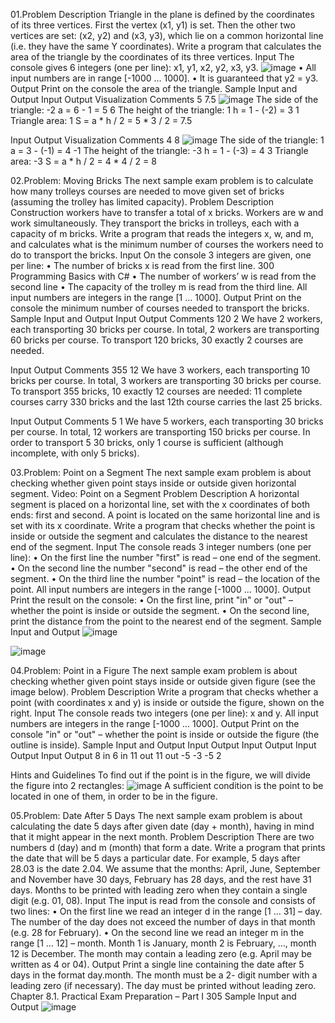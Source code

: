01.Problem Description
Triangle in the plane is defined by the coordinates of its three vertices. First the vertex (x1, y1) is set. 
Then the other two vertices are set: (x2, y2) and (x3, y3), which lie on a common horizontal line (i.e. 
they have the same Y coordinates). Write a program that calculates the area of the triangle by the 
coordinates of its three vertices.
Input
The console gives 6 integers (one per line): x1, y1, x2, y2, x3, y3. ![image](https://github.com/Sasho80/8.1.ExamPreparation-PartI/assets/7139995/ee54bd81-dc4b-4395-a775-cb57cdd7ab90)
• All input numbers are in range [-1000 … 1000].
• It is guaranteed that y2 = y3.
Output
Print on the console the area of the triangle.
Sample Input and Output
Input Output Visualization                                                                                                      Comments 
5     7.5    ![image](https://github.com/Sasho80/8.1.ExamPreparation-PartI/assets/7139995/d5bea326-3c99-4753-bbd6-bf451d0a9bb1) The side of the triangle:
-2                                                                                                                                a = 6 - 1 = 5
6                                                                                                                               The height of the triangle:
1                                                                                                                                h = 1 - (-2) = 3
1                                                                                                                                Triangle area:
1                                                                                                                                S = a * h / 2 = 5 * 3 / 2 = 7.5
                                                                                                                                
Input Output Visualization                                                                                                       Comments 
4     8      ![image](https://github.com/Sasho80/8.1.ExamPreparation-PartI/assets/7139995/96e48ab9-e974-4c3c-b06e-c03600724e8c)  The side of the triangle:
1                                                                                                                                a = 3 - (-1) = 4
-1                                                                                                                               The height of the triangle:
-3                                                                                                                               h = 1 - (-3) = 4
3                                                                                                                                Triangle area:
-3                                                                                                                               S = a * h / 2 = 4 * 4 / 2 = 8

02.Problem: Moving Bricks
The next sample exam problem is to calculate how many trolleys courses are needed to move given 
set of bricks (assuming the trolley has limited capacity).
Problem Description
Construction workers have to transfer a total of x bricks. Workers are w and work simultaneously. 
They transport the bricks in trolleys, each with a capacity of m bricks. Write a program that reads the 
integers x, w, and m, and calculates what is the minimum number of courses the workers need to do 
to transport the bricks.
Input
On the console 3 integers are given, one per line:
• The number of bricks x is read from the first line.
300 Programming Basics with C#
• The number of workers’ w is read from the second line
• The capacity of the trolley m is read from the third line.
All input numbers are integers in the range [1 … 1000].
Output
Print on the console the minimum number of courses needed to transport the bricks.
Sample Input and Output
Input Output Comments 
120   2      We have 2 workers, each transporting 30 bricks per course. In total,
2            workers are transporting 60 bricks per course. To transport 120 bricks,
30           exactly 2 courses are needed.

Input Output Comments 
355   12     We have 3 workers, each transporting 10 bricks per course. In total, 
3            workers are transporting 30 bricks per course. To transport 355 bricks, 
10           exactly 12 courses are needed: 11 complete courses carry 330 bricks and 
             the last 12th course carries the last 25 bricks.

Input Output Comments 
5     1      We have 5 workers, each transporting 30 bricks per course. In total,
12           workers are transporting 150 bricks per course. In order to transport 5
30           bricks, only 1 course is sufficient (although incomplete, with only 5 bricks).

03.Problem: Point on a Segment
The next sample exam problem is about checking whether given point stays inside or outside given 
horizontal segment.
Video: Point on a Segment
Problem Description
A horizontal segment is placed on a horizontal line, set with the x coordinates of both ends: first and
second. A point is located on the same horizontal line and is set with its x coordinate. Write a program 
that checks whether the point is inside or outside the segment and calculates the distance to the 
nearest end of the segment.
Input
The console reads 3 integer numbers (one per line):
• On the first line the number "first" is read – one end of the segment.
• On the second line the number "second" is read – the other end of the segment.
• On the third line the number "point" is read – the location of the point.
All input numbers are integers in the range [-1000 … 1000].
Output
Print the result on the console:
• On the first line, print "in" or "out" – whether the point is inside or outside the segment.
• On the second line, print the distance from the point to the nearest end of the segment.
Sample Input and Output
![image](https://github.com/Sasho80/8.1.ExamPreparation-PartI/assets/7139995/2249a41a-80b7-4c28-ae95-fcdfcf367907)

![image](https://github.com/Sasho80/8.1.ExamPreparation-PartI/assets/7139995/b1d9ec76-b321-4ef2-ad69-82f3ac70f2fb)

04.Problem: Point in a Figure
The next sample exam problem is about checking whether given point stays inside or outside given 
figure (see the image below).
Problem Description
Write a program that checks whether a point (with coordinates
x and y) is inside or outside the figure, shown on the right.
Input
The console reads two integers (one per line): x and y.
All input numbers are integers in the range [-1000 … 1000].
Output
Print on the console "in" or "out" – whether the point is inside or outside the figure (the outline is 
inside).
Sample Input and Output
Input Output Input Output Input Output Input Output 
8     in       6    in     11   out      11   out
-5            -3           -5             2

Hints and Guidelines
To find out if the point is in the figure, we will divide the figure into 2 rectangles:
![image](https://github.com/Sasho80/8.1.ExamPreparation-PartI/assets/7139995/ca208a30-4a77-49a2-8669-88f42baf869a)
A sufficient condition is the point to be located in one of them, in order to be in the figure.

05.Problem: Date After 5 Days
The next sample exam problem is about calculating the date 5 days after given date (day + month), 
having in mind that it might appear in the next month.
Problem Description
There are two numbers d (day) and m (month) that form a date. Write a program that prints the date 
that will be 5 days a particular date. For example, 5 days after 28.03 is the date 2.04. We assume that 
the months: April, June, September and November have 30 days, February has 28 days, and the rest 
have 31 days. Months to be printed with leading zero when they contain a single digit (e.g. 01, 08).
Input
The input is read from the console and consists of two lines:
• On the first line we read an integer d in the range [1 … 31] – day. The number of the day does 
not exceed the number of days in that month (e.g. 28 for February).
• On the second line we read an integer m in the range [1 … 12] – month. Month 1 is January, 
month 2 is February, …, month 12 is December. The month may contain a leading zero (e.g. 
April may be written as 4 or 04).
Output
Print a single line containing the date after 5 days in the format day.month. The month must be a 2-
digit number with a leading zero (if necessary). The day must be printed without leading zero.
Chapter 8.1. Practical Exam Preparation – Part I 305
Sample Input and Output
![image](https://github.com/Sasho80/8.1.ExamPreparation-PartI/assets/7139995/6f1ef185-f70c-4cbd-93f8-c2adb1c65503)


